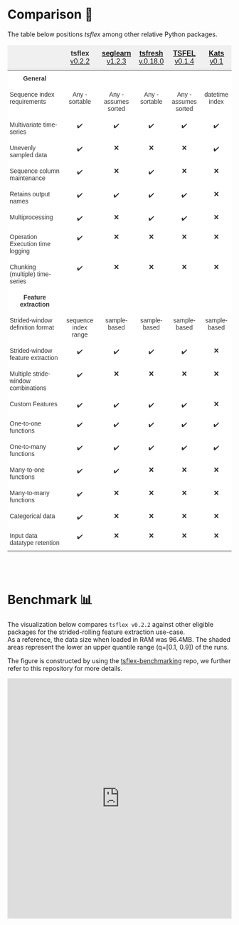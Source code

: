 # Comparison 🔎

The table below positions _tsflex_ among other relative Python packages.

<style type="text/css">
.tg  {border-collapse:collapse;border-color:#ccc;border-spacing:0;}
.tg td{background-color:#fff;border-color:#ccc;border-style:solid;border-width:0px;color:#333;
  font-family:Arial, sans-serif;font-size:14px;overflow:hidden;padding:10px 5px;word-break:normal;}
.tg th{background-color:#f0f0f0;border-color:#ccc;border-style:solid;border-width:0px;color:#333;
  font-family:Arial, sans-serif;font-size:14px;font-weight:normal;overflow:hidden;padding:10px 5px;word-break:normal;}
.tg .tg-p7qa{border-color:inherit;font-size:100%;position:-webkit-sticky;position:sticky;text-align:center;top:-1px;
  vertical-align:top;will-change:transform}
.tg .tg-c3ow{border-color:inherit;text-align:center;vertical-align:top}
.tg .tg-70uo{border-color:inherit;font-size:100%;position:-webkit-sticky;position:sticky;text-align:left;top:-1px;
  vertical-align:top;will-change:transform}
.tg .tg-0pky{border-color:inherit;text-align:left;vertical-align:top}
.tg .tg-7btt{border-color:inherit;font-weight:bold;text-align:center;vertical-align:top}
@media screen and (max-width: 767px) {.tg {width: auto !important;}.tg col {width: auto !important;}.tg-wrap {overflow-x: auto;-webkit-overflow-scrolling: touch;}}</style>
<div class="tg-wrap"><table class="tg">
<thead>
  <tr>
    <th class="tg-70uo"></th>
    <th class="tg-p7qa"><b>tsflex</b> <a href="https://github.com/predict-idlab/tsflex/releases/tag/v0.2.2">v0.2.2</a> </th>
    <th class="tg-p7qa"><b><a href="https://github.com/dmbee/seglearn">seglearn</a></b> <a href="https://pypi.org/project/seglearn/1.2.3/">v1.2.3</a> </th>
    <th class="tg-p7qa"><b><a href="https://tsfresh.readthedocs.io/en/v0.18.0/">tsfresh</a></b> <a href="https://github.com/blue-yonder/tsfresh/releases/tag/v0.18.0">v.0.18.0</a></th>
    <th class="tg-p7qa"><b><a href="https://tsfel.readthedocs.io/en/latest/">TSFEL</a></b><a href="https://github.com/fraunhoferportugal/tsfel/releases/tag/v0.1.4"> v0.1.4</a><br></th>
    <th class="tg-p7qa"><a href=""><b>Kats</b></a> <a href="https://github.com/facebookresearch/Kats/releases/tag/v0.1"> v0.1</a></th>
  </tr>
</thead>
<tbody>
  <tr>
    <td class="tg-c3ow"><span style="font-weight:bold">General</span></td>
    <td class="tg-c3ow"></td>
    <td class="tg-c3ow"></td>
    <td class="tg-c3ow"></td>
    <td class="tg-c3ow"></td>
    <td class="tg-c3ow"></td>
  </tr>
  <tr>
    <td class="tg-0pky">Sequence index requirements</td>
    <td class="tg-c3ow">Any - sortable</td>
    <td class="tg-c3ow">Any - assumes sorted<br></td>
    <td class="tg-c3ow">Any - sortable</td>
    <td class="tg-c3ow">Any - assumes sorted</td>
    <td class="tg-c3ow">datetime index</td>
  </tr>
  <tr>
    <td class="tg-0pky">Multivariate time-series</td>
    <td class="tg-c3ow">✔️</td>
    <td class="tg-c3ow">✔️</td>
    <td class="tg-c3ow">✔️</td>
    <td class="tg-c3ow">✔️</td>
    <td class="tg-c3ow">✔️</td>
  </tr>
  <tr>
    <td class="tg-0pky">Unevenly sampled data</td>
    <td class="tg-c3ow">✔️</td>
    <td class="tg-c3ow">❌</td>
    <td class="tg-c3ow">❌</td>
    <td class="tg-c3ow">❌</td>
    <td class="tg-c3ow">✔️</td>
  </tr>
  <tr>
    <td class="tg-0pky">Sequence column maintenance</td>
    <td class="tg-c3ow">✔️</td>
    <td class="tg-c3ow">❌</td>
    <td class="tg-c3ow">✔️</td>
    <td class="tg-c3ow">❌</td>
    <td class="tg-c3ow">❌</td>
  </tr>
  <tr>
    <td class="tg-0pky">Retains output names</td>
    <td class="tg-c3ow">✔️</td>
    <td class="tg-c3ow">✔️</td>
    <td class="tg-c3ow">✔️</td>
    <td class="tg-c3ow">✔️</td>
    <td class="tg-c3ow">❌</td>
  </tr>
  <tr>
    <td class="tg-0pky">Multiprocessing</td>
    <td class="tg-c3ow">✔️</td>
    <td class="tg-c3ow">❌</td>
    <td class="tg-c3ow">✔️</td>
    <td class="tg-c3ow">✔️</td>
    <td class="tg-c3ow">❌</td>
  </tr>
  <tr>
    <td class="tg-0pky">Operation Execution time logging</td>
    <td class="tg-c3ow">✔️</td>
    <td class="tg-c3ow">❌</td>
    <td class="tg-c3ow">❌</td>
    <td class="tg-c3ow">❌</td>
    <td class="tg-c3ow">❌</td>
  </tr>
  <tr>
    <td class="tg-0pky">Chunking (multiple) time-series</td>
    <td class="tg-c3ow">✔️</td>
    <td class="tg-c3ow">❌</td>
    <td class="tg-c3ow">❌</td>
    <td class="tg-c3ow">❌</td>
    <td class="tg-c3ow">❌</td>
  </tr>
  <tr>
    <td class="tg-7btt">Feature extraction</td>
    <td class="tg-c3ow"></td>
    <td class="tg-c3ow"></td>
    <td class="tg-c3ow"></td>
    <td class="tg-c3ow"></td>
    <td class="tg-c3ow"></td>
  </tr>
  <tr>
    <td class="tg-0pky">Strided-window definition format</td>
    <td class="tg-c3ow">sequence index range</td>
    <td class="tg-c3ow">sample-based</td>
    <td class="tg-c3ow">sample-based</td>
    <td class="tg-c3ow">sample-based</td>
    <td class="tg-c3ow">sample-based</td>
  </tr>
  <tr>
    <td class="tg-0pky">Strided-window feature extraction</td>
    <td class="tg-c3ow">✔️</td>
    <td class="tg-c3ow">✔️</td>
    <td class="tg-c3ow">✔️</td>
    <td class="tg-c3ow">✔️</td>
    <td class="tg-c3ow">❌</td>
  </tr>
  <tr>
    <td class="tg-0pky">Multiple stride-window combinations</td>
    <td class="tg-c3ow">✔️</td>
    <td class="tg-c3ow">❌</td>
    <td class="tg-c3ow">❌</td>
    <td class="tg-c3ow">❌</td>
    <td class="tg-c3ow">❌</td>
  </tr>
  <tr>
    <td class="tg-0pky">Custom Features</td>
    <td class="tg-c3ow">✔️</td>
    <td class="tg-c3ow">✔️</td>
    <td class="tg-c3ow">✔️</td>
    <td class="tg-c3ow">✔️</td>
    <td class="tg-c3ow">❌</td>
  </tr>
  <tr>
    <td class="tg-0pky">One-to-one functions</td>
    <td class="tg-c3ow">✔️</td>
    <td class="tg-c3ow">✔️</td>
    <td class="tg-c3ow">✔️</td>
    <td class="tg-c3ow">✔️</td>
    <td class="tg-c3ow">✔️</td>
  </tr>
  <tr>
    <td class="tg-0pky">One-to-many functions</td>
    <td class="tg-c3ow">✔️</td>
    <td class="tg-c3ow">✔️</td>
    <td class="tg-c3ow">✔️</td>
    <td class="tg-c3ow">✔️</td>
    <td class="tg-c3ow">✔️</td>
  </tr>
  <tr>
    <td class="tg-0pky">Many-to-one functions</td>
    <td class="tg-c3ow">✔️</td>
    <td class="tg-c3ow">✔️</td>
    <td class="tg-c3ow">❌</td>
    <td class="tg-c3ow">❌</td>
    <td class="tg-c3ow">❌</td>
  </tr>
  <tr>
    <td class="tg-0pky">Many-to-many functions</td>
    <td class="tg-c3ow">✔️</td>
    <td class="tg-c3ow">❌</td>
    <td class="tg-c3ow">❌</td>
    <td class="tg-c3ow">❌</td>
    <td class="tg-c3ow">❌</td>
  </tr>
  <tr>
    <td class="tg-0pky">Categorical data</td>
    <td class="tg-c3ow">✔️</td>
    <td class="tg-c3ow">❌</td>
    <td class="tg-c3ow">❌</td>
    <td class="tg-c3ow">❌</td>
    <td class="tg-c3ow">❌</td>
  </tr>
  <tr>
    <td class="tg-0pky">Input data datatype retention</td>
    <td class="tg-c3ow">✔️</td>
    <td class="tg-c3ow">❌</td>
    <td class="tg-c3ow">❌</td>
    <td class="tg-c3ow">❌</td>
    <td class="tg-c3ow">❌</td>
  </tr>
</tbody>
</table></div>

<br><br>

# Benchmark 📊

The visualization below compares `tsflex v0.2.2` against other eligible packages for the strided-rolling feature extraction use-case.<br>
As a reference, the data size when loaded in RAM was 96.4MB. The shaded areas represent the lower an upper quantile range (q=[0.1, 0.9]) of the runs.

The figure is constructed by using the [tsflex-benchmarking](https://github.com/predict-idlab/tsflex-benchmarking) repo, we further refer to this repository for more details.

<iframe src="https://datapane.com/u/jonasvdd/reports/dkjVy5k/tsflex-benchmark-v2/embed/" width="100%" height="540px" style="border: none;" allowfullscreen>IFrame not supported</iframe><br>